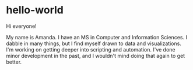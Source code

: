 # hello-world

Hi everyone!

My name is Amanda.
I have an MS in Computer and Information Sciences.
I dabble in many things, but I find myself drawn to data and visualizations.
I'm working on getting deeper into scripting and automation.
I've done minor development in the past, and I wouldn't mind doing that again to get better.
